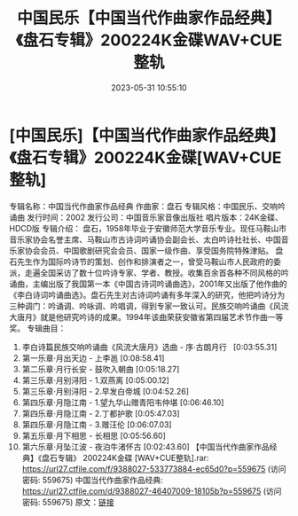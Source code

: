 ﻿---
title: 中国民乐【中国当代作曲家作品经典】《盘石专辑》200224K金碟WAV+CUE整轨
date: 2023-05-31 10:55:10
categories: 古典音乐、新世纪、纯音雅乐
tags: 纯音雅乐
---
# [中国民乐]【中国当代作曲家作品经典】《盘石专辑》200224K金碟[WAV+CUE整轨]

专辑名称：中国当代作曲家作品经典
作曲家：盘石
专辑风格：中国民乐、交响吟诵曲
发行时间：2002
发行公司：中国音乐家音像出版社
唱片版本：24K金碟、HDCD版
专辑介绍：
盘石，1958年毕业于安徽师范大学音乐专业。现任马鞍山市音乐家协会名誉主席、马鞍山市古诗词吟诵协会副会长、太白吟诗社社长、中国音乐家协会会员、中国歌剧研究会会员、国家一级作曲、享受国务院特殊津贴。
盘石先生作为国际吟诗节的策划、创作和排演者之一，曾受马鞍山市人民政府的委派，走遍全国采访了数十位吟诗专家、学者、教授。收集百余首各种不同风格的吟诵曲，主编出版了我国第一本《中国古诗词吟诵曲选》，2001年又出版了他作曲的《李白诗词吟诵曲选》。盘石先生对古诗词吟诵有多年深入的研究，他把吟诗分为三种调门：吟诵调、吟咏调、吟唱调，得到专家一致认可。民族交响吟诵曲《风流大唐月》就是他研究吟诗的成果。1994年该曲荣获安徽省第四届艺术节作曲一等奖。
专辑曲目：
01. 李白诗篇民族交响吟诵曲《风流大唐月》选曲 -
序·古朗月行   [0:03:55.31]
02. 第一乐章·月出天边 - 上李邕
[0:08:58.41]
03. 第二乐章·月行长安 - 鼓吹入朝曲
[0:05:18.27]
04. 第三乐章·月别浔阳 - 1.双燕离
[0:05:00.12]
05. 第三乐章·月别浔阳 - 2.早发白帝城
[0:04:52.26]
06. 第四乐章·月隐江南 - 1.望九华山赠青阳韦仲堪
[0:06:46.10]
07. 第四乐章·月隐江南 - 2.丁都护歌
[0:05:47.03]
08. 第四乐章·月隐江南 - 3.赠汪伦
[0:06:07.03]
09. 第五乐章·月下相思 - 长相思
[0:05:56.60]
10. 第六乐章·月坠江波 - 夜泊牛渚怀古
[0:02:43.60]
【中国当代作曲家作品经典】《盘石专辑》 200224K金碟 [WAV+CUE整轨].rar: https://url27.ctfile.com/f/9388027-533773884-ec65d0?p=559675
(访问密码: 559675)
中国当代作曲家作品经典: https://url27.ctfile.com/d/9388027-46407009-18105b?p=559675
(访问密码: 559675)
原文：[链接](https://blog.sina.com.cn/s/blog_1647c7e760103124i.html)